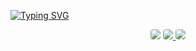 [![Typing SVG](https://readme-typing-svg.herokuapp.com/?color=CBDFED&size=35&center=true&vCenter=true&width=1000&lines=Projeto+Clínica+Estética+;Alunos:+Letícia,+joão,+Kauan,+Emily+e+Sarah.+;Be+Welcome!+:%29)](https://git.io/typing-svg)

<div align="center">
  <a href="[Projeto Site Clínica Estética](https://github.com/Lehguanaes/Projeto_Site_Clinica_Estetica.git)" target="_blank"><img src="https://img.shields.io/badge/-Site-%230077B5?style=for-the-badge&logo=site&logoColor=white" style="border-radius: 4px" target="_blank"></a>
  <a href="https://www.figma.com/file/AsyqBSFvNkSN8ZIIzuKlQ2/Cl%C3%ADnica-Est%C3%A9tica?type=design&t=1ZkGzKG2SFcM01Rr-6" target="_blank"><img src="https://img.shields.io/badge/-figma-%23E4405F?style=for-the-badge&logo=figma&logoColor=white"style="border-radius: 4px"</a>
    <a href="https://drive.google.com/drive/folders/1XUSfrSd561TWogkcoHpNpr64Xzq9lYGB" target="_blank"><img src="https://img.shields.io/badge/-Apresentação-%230077B5?style=for-the-badge&logo=gravacao&logoColor=white" style="border-radius: 4px" target="_blank"></a> 
  </div>
